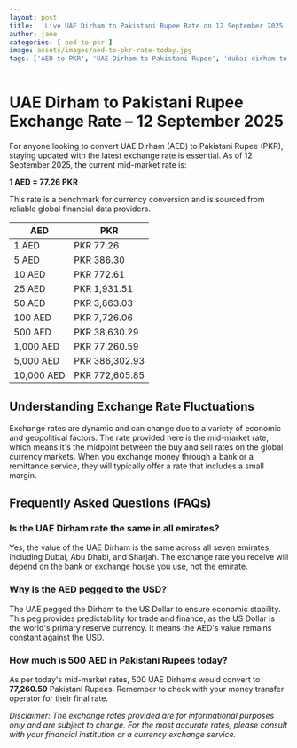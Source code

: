 ```yaml
---
layout: post
title:  'Live UAE Dirham to Pakistani Rupee Rate on 12 September 2025'
author: jane
categories: [ aed-to-pkr ]
image: assets/images/aed-to-pkr-rate-today.jpg
tags: ['AED to PKR', 'UAE Dirham to Pakistani Rupee', 'dubai dirham to pkr', 'dirham rate in pakistan today', 'uae exchange rate pakistan']
---
```


# UAE Dirham to Pakistani Rupee Exchange Rate – 12 September 2025

For anyone looking to convert UAE Dirham (AED) to Pakistani Rupee (PKR), staying updated with the latest exchange rate is essential. As of 12 September 2025, the current mid-market rate is:

**1 AED = 77.26 PKR**

This rate is a benchmark for currency conversion and is sourced from reliable global financial data providers.

| AED | PKR |
| --- | --- |
| 1 AED | PKR 77.26 |
| 5 AED | PKR 386.30 |
| 10 AED | PKR 772.61 |
| 25 AED | PKR 1,931.51 |
| 50 AED | PKR 3,863.03 |
| 100 AED | PKR 7,726.06 |
| 500 AED | PKR 38,630.29 |
| 1,000 AED | PKR 77,260.59 |
| 5,000 AED | PKR 386,302.93 |
| 10,000 AED | PKR 772,605.85 |


## Understanding Exchange Rate Fluctuations

Exchange rates are dynamic and can change due to a variety of economic and geopolitical factors. The rate provided here is the mid-market rate, which means it's the midpoint between the buy and sell rates on the global currency markets. When you exchange money through a bank or a remittance service, they will typically offer a rate that includes a small margin.

## Frequently Asked Questions (FAQs)

### Is the UAE Dirham rate the same in all emirates?

Yes, the value of the UAE Dirham is the same across all seven emirates, including Dubai, Abu Dhabi, and Sharjah. The exchange rate you receive will depend on the bank or exchange house you use, not the emirate.

### Why is the AED pegged to the USD?

The UAE pegged the Dirham to the US Dollar to ensure economic stability. This peg provides predictability for trade and finance, as the US Dollar is the world's primary reserve currency. It means the AED's value remains constant against the USD.

### How much is 500 AED in Pakistani Rupees today?

As per today's mid-market rates, 500 UAE Dirhams would convert to **77,260.59** Pakistani Rupees. Remember to check with your money transfer operator for their final rate.



*Disclaimer: The exchange rates provided are for informational purposes only and are subject to change. For the most accurate rates, please consult with your financial institution or a currency exchange service.*

